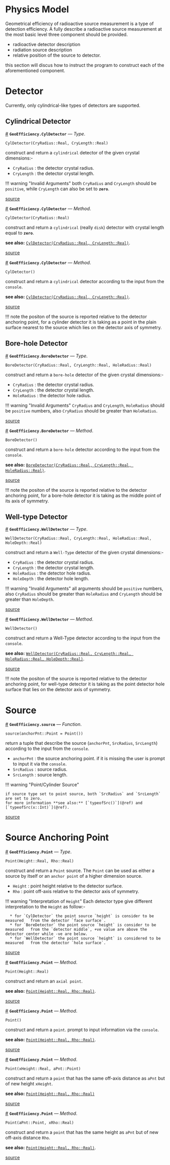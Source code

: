 
<a id='Physics-Model-1'></a>

# Physics Model


Geometrical efficiency of radioactive source measurement is a type of detection efficiency. A fully describe a radioactive source measurement at the most basic level three component should be provided. 


  * radioactive detector description
  * radiation source description
  * relative position of the source to detector.


this section will discus how to instruct the program to construct each of the aforementioned component.


<a id='Detector-1'></a>

# Detector


Currently, only cylindrical-like types of detectors are supported.  


<a id='Cylindrical-Detector-1'></a>

## Cylindrical Detector

<a id='GeoEfficiency.CylDetector' href='#GeoEfficiency.CylDetector'>#</a>
**`GeoEfficiency.CylDetector`** &mdash; *Type*.



```
CylDetector(CryRadius::Real, CryLength::Real)
```

construct and return a `cylindrical` detector of the given crystal dimensions:-

  * `CryRadius` : the detector crystal radius.
  * `CryLength` : the detector crystal length.

!!! warning "Invalid Arguments"
    both `CryRadius` and `CryLength` should be `positive`, while `CryLength` can also be set to **`zero`**.



<a target='_blank' href='https://github.com/DrKrar/GeoEfficiency.jl/blob/2b4ad55e500fbca229852cb7d31834a6662e9ceb/src/Physics_Model.jl#L167-L180' class='documenter-source'>source</a><br>

<a id='GeoEfficiency.CylDetector-Tuple{Real}' href='#GeoEfficiency.CylDetector-Tuple{Real}'>#</a>
**`GeoEfficiency.CylDetector`** &mdash; *Method*.



```
CylDetector(CryRadius::Real)
```

construct and return a `cylindrical` (really `disk`) detector with crystal length equal to **`zero`**.

**see also:** [`CylDetector(CryRadius::Real, CryLength::Real)`](Physics_Model.md#GeoEfficiency.CylDetector).


<a target='_blank' href='https://github.com/DrKrar/GeoEfficiency.jl/blob/2b4ad55e500fbca229852cb7d31834a6662e9ceb/src/Physics_Model.jl#L194-L203' class='documenter-source'>source</a><br>

<a id='GeoEfficiency.CylDetector-Tuple{}' href='#GeoEfficiency.CylDetector-Tuple{}'>#</a>
**`GeoEfficiency.CylDetector`** &mdash; *Method*.



```
CylDetector()
```

construct and return a `cylindrical` detector according to the input from the `console`.

**see also:** [`CylDetector(CryRadius::Real, CryLength::Real)`](Physics_Model.md#GeoEfficiency.CylDetector).


<a target='_blank' href='https://github.com/DrKrar/GeoEfficiency.jl/blob/2b4ad55e500fbca229852cb7d31834a6662e9ceb/src/Physics_Model.jl#L207-L216' class='documenter-source'>source</a><br>


!!! note
    the positon of the source is reported relative to the detector anchoring point,  for a cylinder detector it is taking as a point in the plain surface nearest to the source  which lies on the detector axis of symmetry.



<a id='Bore-hole-Detector-1'></a>

## Bore-hole Detector

<a id='GeoEfficiency.BoreDetector' href='#GeoEfficiency.BoreDetector'>#</a>
**`GeoEfficiency.BoreDetector`** &mdash; *Type*.



```
BoreDetector(CryRadius::Real, CryLength::Real, HoleRadius::Real)
```

construct and return a `bore-hole` detector of the given crystal dimensions:-

  * `CryRadius` : the detector crystal radius.
  * `CryLength` : the detector crystal length.
  * `HoleRadius` : the detector hole radius.

!!! warning "Invalid Arguments"
    `CryRadius` and `CryLength`, `HoleRadius` should be `positive` numbers, also  `CryRadius` should be greater than `HoleRadius`.



<a target='_blank' href='https://github.com/DrKrar/GeoEfficiency.jl/blob/2b4ad55e500fbca229852cb7d31834a6662e9ceb/src/Physics_Model.jl#L230-L245' class='documenter-source'>source</a><br>

<a id='GeoEfficiency.BoreDetector-Tuple{}' href='#GeoEfficiency.BoreDetector-Tuple{}'>#</a>
**`GeoEfficiency.BoreDetector`** &mdash; *Method*.



```
BoreDetector()
```

construct and return a `bore-hole` detector according to the input from the `console`.

**see also:** [`BoreDetector(CryRadius::Real, CryLength::Real, HoleRadius::Real)`](Physics_Model.md#GeoEfficiency.BoreDetector).


<a target='_blank' href='https://github.com/DrKrar/GeoEfficiency.jl/blob/2b4ad55e500fbca229852cb7d31834a6662e9ceb/src/Physics_Model.jl#L261-L270' class='documenter-source'>source</a><br>


!!! note
    the positon of the source is reported relative to the detector anchoring point,  for a bore-hole detector it is taking as the middle point of its axis of symmetry.



<a id='Well-type-Detector-1'></a>

## Well-type Detector

<a id='GeoEfficiency.WellDetector' href='#GeoEfficiency.WellDetector'>#</a>
**`GeoEfficiency.WellDetector`** &mdash; *Type*.



```
WellDetector(CryRadius::Real, CryLength::Real, HoleRadius::Real, HoleDepth::Real)
```

construct and return a `Well-Type` detector of the given crystal dimensions:-

  * `CryRadius` : the detector crystal radius.
  * `CryLength` : the detector crystal length.
  * `HoleRadius` : the detector hole radius.
  * `HoleDepth` : the detector hole length.

!!! warning "Invalid Arguments"
    all arguments should be `positive` numbers, also  `CryRadius` should be greater than `HoleRadius` and  `CryLength` should be greater than  `HoleDepth`.



<a target='_blank' href='https://github.com/DrKrar/GeoEfficiency.jl/blob/2b4ad55e500fbca229852cb7d31834a6662e9ceb/src/Physics_Model.jl#L285-L302' class='documenter-source'>source</a><br>

<a id='GeoEfficiency.WellDetector-Tuple{}' href='#GeoEfficiency.WellDetector-Tuple{}'>#</a>
**`GeoEfficiency.WellDetector`** &mdash; *Method*.



```
WellDetector()
```

construct and return a Well-Type detector according to the input from the `console`.

**see also:** [`WellDetector(CryRadius::Real, CryLength::Real, HoleRadius::Real, HoleDepth::Real)`](Physics_Model.md#GeoEfficiency.WellDetector).


<a target='_blank' href='https://github.com/DrKrar/GeoEfficiency.jl/blob/2b4ad55e500fbca229852cb7d31834a6662e9ceb/src/Physics_Model.jl#L320-L329' class='documenter-source'>source</a><br>


!!! note
    the positon of the source is reported relative to the detector anchoring point,  for well-type detector it is taking as the point detector hole surface that  lies on the detector axis of symmetry.



<a id='Source-1'></a>

# Source

<a id='GeoEfficiency.source' href='#GeoEfficiency.source'>#</a>
**`GeoEfficiency.source`** &mdash; *Function*.



```
source(anchorPnt::Point = Point())
```

return a tuple that describe the source (`anchorPnt`, `SrcRadius`, `SrcLength`) according to  the input from the `console`.

  * `anchorPnt` : the source anchoring point. if it is missing the user is prompt   to input it via the `console`.
  * `SrcRadius` : source radius.
  * `SrcLength` : source length.

!!! warning "Point/Cylinder Source"



```
if source type set to point source, both `SrcRadius` and `SrcLength` are set to zero. 
for more information **see also:** [`typeofSrc()`](@ref) and [`typeofSrc(x::Int)`](@ref).
```


<a target='_blank' href='https://github.com/DrKrar/GeoEfficiency.jl/blob/2b4ad55e500fbca229852cb7d31834a6662e9ceb/src/Physics_Model.jl#L103-L119' class='documenter-source'>source</a><br>


<a id='Source-Anchoring-Point-1'></a>

# Source Anchoring Point

<a id='GeoEfficiency.Point' href='#GeoEfficiency.Point'>#</a>
**`GeoEfficiency.Point`** &mdash; *Type*.



```
Point(Height::Real, Rho::Real)
```

construct and return a `Point` source. The `Point` can be used as either a source by itself or an `anchor point` of a higher dimension source.

  * `Height` : point height relative to the detector surface.
  * `Rho` : point off-axis relative to the detector axis of symmetry.

!!! warning "Interpretation of `Height`"
    Each detector type give different interpretation to the `Height` as follow:-

      * for `CylDetector` the point source `height` is consider to be measured   from the detector `face surface`.
      * for `BoreDetector` the point source `height` is consider to be measured   from the `detector middle`, +ve value are above the detector center while -ve are below.
      * for `WellDetector` the point source `height` is considered to be measured   from the detector `hole surface`.



<a target='_blank' href='https://github.com/DrKrar/GeoEfficiency.jl/blob/2b4ad55e500fbca229852cb7d31834a6662e9ceb/src/Physics_Model.jl#L16-L36' class='documenter-source'>source</a><br>

<a id='GeoEfficiency.Point-Tuple{Real}' href='#GeoEfficiency.Point-Tuple{Real}'>#</a>
**`GeoEfficiency.Point`** &mdash; *Method*.



```
Point(Height::Real)
```

construct and return an `axial point`.

**see also:** [`Point(Height::Real, Rho::Real)`](Physics_Model.md#GeoEfficiency.Point).


<a target='_blank' href='https://github.com/DrKrar/GeoEfficiency.jl/blob/2b4ad55e500fbca229852cb7d31834a6662e9ceb/src/Physics_Model.jl#L44-L53' class='documenter-source'>source</a><br>

<a id='GeoEfficiency.Point-Tuple{}' href='#GeoEfficiency.Point-Tuple{}'>#</a>
**`GeoEfficiency.Point`** &mdash; *Method*.



```
Point()
```

construct and return a `point`. prompt to input information via the `console`. 

**see also:** [`Point(Height::Real, Rho::Real)`](Physics_Model.md#GeoEfficiency.Point).


<a target='_blank' href='https://github.com/DrKrar/GeoEfficiency.jl/blob/2b4ad55e500fbca229852cb7d31834a6662e9ceb/src/Physics_Model.jl#L56-L65' class='documenter-source'>source</a><br>

<a id='GeoEfficiency.Point-Tuple{Real,Point}' href='#GeoEfficiency.Point-Tuple{Real,Point}'>#</a>
**`GeoEfficiency.Point`** &mdash; *Method*.



```
Point(xHeight::Real, aPnt::Point)
```

construct and return a `point` that has the same off-axis distance as `aPnt` but of new  height `xHeight`. 

**see also:** [`Point(Height::Real, Rho::Real)`](Physics_Model.md#GeoEfficiency.Point)


<a target='_blank' href='https://github.com/DrKrar/GeoEfficiency.jl/blob/2b4ad55e500fbca229852cb7d31834a6662e9ceb/src/Physics_Model.jl#L73-L82' class='documenter-source'>source</a><br>

<a id='GeoEfficiency.Point-Tuple{Point,Real}' href='#GeoEfficiency.Point-Tuple{Point,Real}'>#</a>
**`GeoEfficiency.Point`** &mdash; *Method*.



```
Point(aPnt::Point, xRho::Real)
```

construct and return a `point` that has the same height as `aPnt` but of new  off-axis distance `Rho`. 

**see also:** [`Point(Height::Real, Rho::Real)`](Physics_Model.md#GeoEfficiency.Point).


<a target='_blank' href='https://github.com/DrKrar/GeoEfficiency.jl/blob/2b4ad55e500fbca229852cb7d31834a6662e9ceb/src/Physics_Model.jl#L85-L94' class='documenter-source'>source</a><br>

